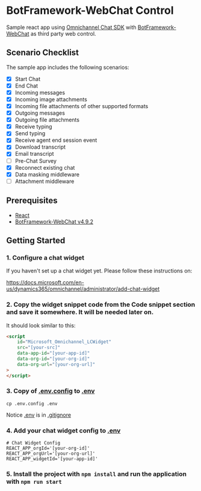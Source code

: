 # BotFramework-WebChat Control

Sample react app using [Omnichannel Chat SDK](https://github.com/microsoft/omnichannel-chat-sdk) with [BotFramework-WebChat](https://github.com/microsoft/BotFramework-WebChat) as third party web control.

## Scenario Checklist

The sample app includes the following scenarios:

- [x] Start Chat
- [x] End Chat
- [x] Incoming messages
- [x] Incoming image attachments
- [x] Incoming file attachments of other supported formats
- [x] Outgoing messages
- [x] Outgoing file attachments
- [x] Receive typing
- [x] Send typing
- [x] Receive agent end session event
- [X] Download transcript
- [X] Email transcript
- [ ] Pre-Chat Survey
- [X] Reconnect existing chat
- [X] Data masking middleware
- [ ] Attachment middleware

## Prerequisites
- [React](https://reactjs.org/)
- [BotFramework-WebChat v4.9.2](https://github.com/microsoft/BotFramework-WebChat)

## Getting Started

### 1. Configure a chat widget

If you haven't set up a chat widget yet. Please follow these instructions on:

https://docs.microsoft.com/en-us/dynamics365/omnichannel/administrator/add-chat-widget

### 2. **Copy** the widget snippet code from the **Code snippet** section and save it somewhere. It will be needed later on.

It should look similar to this:

```html
<script
    id="Microsoft_Omnichannel_LCWidget"
    src="[your-src]"
    data-app-id="[your-app-id]"
    data-org-id="[your-org-id]"
    data-org-url="[your-org-url]"
>
</script>
```

### 3. **Copy** of [.env.config](.env.config) to [.env](.env)

```
cp .env.config .env
```

Notice [.env](.env) is in [.gitignore](.gitignore)

### 4. **Add** your chat widget config to [.env](.env)

```
# Chat Widget Config
REACT_APP_orgId='[your-org-id]'
REACT_APP_orgUrl='[your-org-url]'
REACT_APP_widgetId='[your-app-id]'
```

### 5. Install the project with `npm install` and run the application with `npm run start`